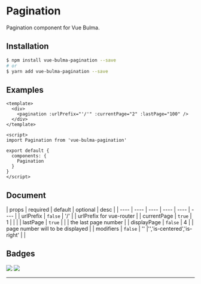 # Pagination

Pagination component for Vue Bulma.

## Installation

```sh
$ npm install vue-bulma-pagination --save
# or
$ yarn add vue-bulma-pagination --save
```

## Examples

```vue
<template>
  <div>
    <pagination :urlPrefix="'/'" :currentPage="2" :lastPage="100" /> 
  </div>
</template>

<script>
import Pagination from 'vue-bulma-pagination'

export default {
  components: {
    Pagination
  }
}
</script>
```
## Document

|  props    |  required   |   default   |  optional    |  desc | 
| ---- | ---- | ---- | ---- | ---- | ---- |
|  urlPrefix    |  `false`    |   '/'   |    |  urlPrefix for vue-router  |
|  currentPage   |   `true`   |  1  |    |    |
|  lastPage  |   `true`   |    |    | the last page number  |
|  displayPage  |   `false`   |   4   |    | page number will to be displayed |
|  modifiers  |  `false`   |   ''   |'','is-centered','is-right' |  |


## Badges

![](https://img.shields.io/badge/license-MIT-blue.svg)
![](https://img.shields.io/badge/status-dev-yellow.svg)

---
